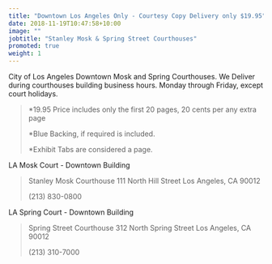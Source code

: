 ```yaml
---
title: "Downtown Los Angeles Only - Courtesy Copy Delivery only $19.95"
date: 2018-11-19T10:47:58+10:00
image: ""
jobtitle: "Stanley Mosk & Spring Street Courthouses"
promoted: true
weight: 1
---
```


City of Los Angeles Downtown Mosk and Spring Courthouses.
We Deliver during courthouses building business hours. Monday through Friday, except court holidays.


> *19.95 Price includes only the first 20 pages, 20 cents per any extra page
> 
> *Blue Backing, if required is included.
>
> *Exhibit Tabs are considered a page. 



LA Mosk Court - Downtown Building


>  Stanley Mosk Courthouse
>  111 North Hill Street
>  Los Angeles, CA 90012
>
>  (213) 830-0800


LA Spring Court - Downtown Building


>  Spring Street Courthouse
>  312 North Spring Street
>  Los Angeles, CA 90012
>
>  (213) 310-7000